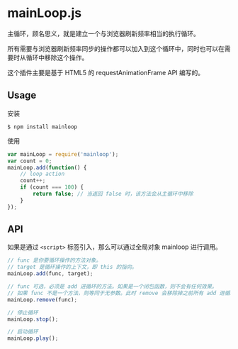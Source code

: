 # mainLoop.js

主循环，顾名思义，就是建立一个与浏览器刷新频率相当的执行循环。

所有需要与浏览器刷新频率同步的操作都可以加入到这个循环中，同时也可以在需要时从循环中移除这个操作。

这个插件主要是基于 HTML5 的 requestAnimationFrame API 编写的。

## Usage

安装

```shell
$ npm install mainloop
```

使用

``` js
var mainLoop = require('mainloop');
var count = 0;
mainLoop.add(function() {
    // loop action
    count++;
    if (count === 100) {
        return false; // 当返回 false 时，该方法会从主循环中移除
    }
});
```


## API

如果是通过 `<script>` 标签引入，那么可以通过全局对象 mainloop 进行调用。

``` js
// func 是你要循环操作的方法对象。
// target 是循环操作的上下文，即 this 的指向。
mainLoop.add(func, target); 

// func 可选，必须是 add 进循环的方法。如果是一个闭包函数，则不会有任何效果。
// 如果 func 不是一个方法，则等同于无参数。此时 remove 会移除掉之前所有 add 进循环的方法。
mainLoop.remove(func);

// 停止循环
mainLoop.stop();

// 启动循环
mainLoop.play();
```





